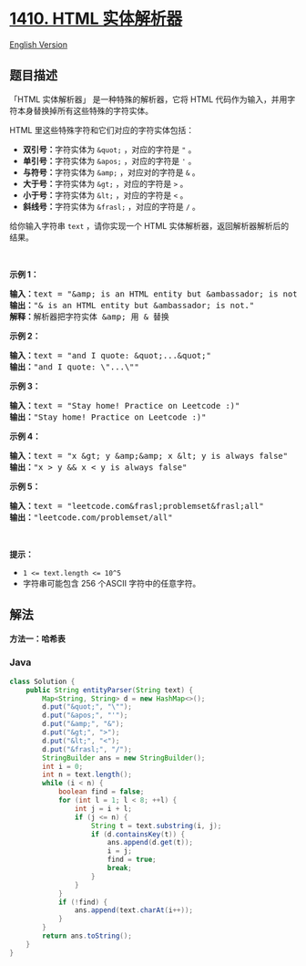 # [1410. HTML 实体解析器](https://leetcode.cn/problems/html-entity-parser)

[English Version](/solution/1400-1499/1410.HTML%20Entity%20Parser/README_EN.md)

## 题目描述

<p>「HTML&nbsp;实体解析器」 是一种特殊的解析器，它将 HTML 代码作为输入，并用字符本身替换掉所有这些特殊的字符实体。</p>

<p>HTML 里这些特殊字符和它们对应的字符实体包括：</p>

<ul>
	<li><strong>双引号：</strong>字符实体为&nbsp;<code>&amp;quot;</code>&nbsp;，对应的字符是&nbsp;<code>&quot;</code>&nbsp;。</li>
	<li><strong>单引号：</strong>字符实体为&nbsp;<code>&amp;apos;</code>&nbsp;，对应的字符是&nbsp;<code>&#39;</code>&nbsp;。</li>
	<li><strong>与符号：</strong>字符实体为&nbsp;<code>&amp;amp;</code>&nbsp;，对应对的字符是&nbsp;<code>&amp;</code>&nbsp;。</li>
	<li><strong>大于号：</strong>字符实体为&nbsp;<code>&amp;gt;</code>&nbsp;，对应的字符是&nbsp;<code>&gt;</code>&nbsp;。</li>
	<li><strong>小于号：</strong>字符实体为&nbsp;<code>&amp;lt;</code>&nbsp;，对应的字符是&nbsp;<code>&lt;</code>&nbsp;。</li>
	<li><strong>斜线号：</strong>字符实体为&nbsp;<code>&amp;frasl;</code>&nbsp;，对应的字符是&nbsp;<code>/</code>&nbsp;。</li>
</ul>

<p>给你输入字符串&nbsp;<code>text</code>&nbsp;，请你实现一个 HTML&nbsp;实体解析器，返回解析器解析后的结果。</p>

<p>&nbsp;</p>

<p><strong>示例 1：</strong></p>

<pre>
<strong>输入：</strong>text = &quot;&amp;amp; is an HTML entity but &amp;ambassador; is not.&quot;
<strong>输出：</strong>&quot;&amp; is an HTML entity but &amp;ambassador; is not.&quot;
<strong>解释：</strong>解析器把字符实体 &amp;amp; 用 &amp; 替换
</pre>

<p><strong>示例&nbsp;2：</strong></p>

<pre>
<strong>输入：</strong>text = &quot;and I quote: &amp;quot;...&amp;quot;&quot;
<strong>输出：</strong>&quot;and I quote: \&quot;...\&quot;&quot;
</pre>

<p><strong>示例 3：</strong></p>

<pre>
<strong>输入：</strong>text = &quot;Stay home! Practice on Leetcode :)&quot;
<strong>输出：</strong>&quot;Stay home! Practice on Leetcode :)&quot;
</pre>

<p><strong>示例 4：</strong></p>

<pre>
<strong>输入：</strong>text = &quot;x &amp;gt; y &amp;amp;&amp;amp; x &amp;lt; y is always false&quot;
<strong>输出：</strong>&quot;x &gt; y &amp;&amp; x &lt; y is always false&quot;
</pre>

<p><strong>示例 5：</strong></p>

<pre>
<strong>输入：</strong>text = &quot;leetcode.com&amp;frasl;problemset&amp;frasl;all&quot;
<strong>输出：</strong>&quot;leetcode.com/problemset/all&quot;
</pre>

<p>&nbsp;</p>

<p><strong>提示：</strong></p>

<ul>
	<li><code>1 &lt;= text.length &lt;= 10^5</code></li>
	<li>字符串可能包含 256 个ASCII 字符中的任意字符。</li>
</ul>

## 解法

**方法一：哈希表**

### **Java**

```java
class Solution {
    public String entityParser(String text) {
        Map<String, String> d = new HashMap<>();
        d.put("&quot;", "\"");
        d.put("&apos;", "'");
        d.put("&amp;", "&");
        d.put("&gt;", ">");
        d.put("&lt;", "<");
        d.put("&frasl;", "/");
        StringBuilder ans = new StringBuilder();
        int i = 0;
        int n = text.length();
        while (i < n) {
            boolean find = false;
            for (int l = 1; l < 8; ++l) {
                int j = i + l;
                if (j <= n) {
                    String t = text.substring(i, j);
                    if (d.containsKey(t)) {
                        ans.append(d.get(t));
                        i = j;
                        find = true;
                        break;
                    }
                }
            }
            if (!find) {
                ans.append(text.charAt(i++));
            }
        }
        return ans.toString();
    }
}
```
